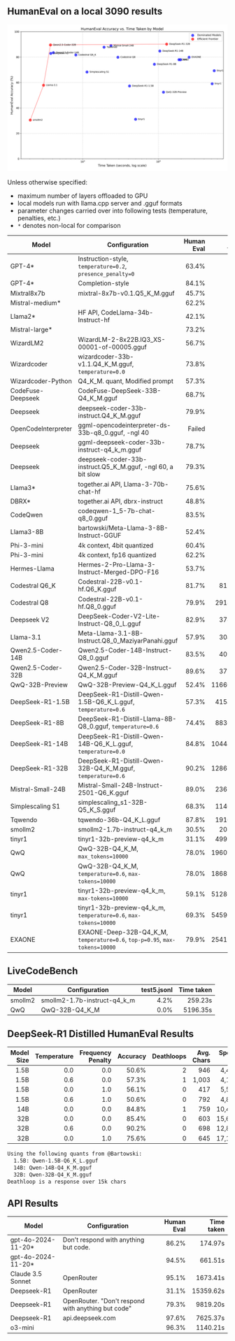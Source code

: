 ## HumanEval on a local 3090 results

<img src="human_eval_scatter.png">

Unless otherwise specified:
- maximum number of layers offloaded to GPU
- local models run with llama.cpp server and .gguf formats
- parameter changes carried over into following tests (temperature, penalties, etc.)
- `*` denotes non-local for comparison

| Model               | Configuration                                                               |  Human Eval | Time taken |
|---------------------|----------------------------------------------------------------             | -----------:|-----------:|
| GPT-4*              | Instruction-style, `temperature=0.2`, `presence_penalty=0`                  |      63.4%  |            |
| GPT-4*              | Completion-style                                                            |      84.1%  |            |
| Mixtral8x7b         | mixtral-8x7b-v0.1.Q5_K_M.gguf                                               |      45.7%  |            |
| Mistral-medium*     |                                                                             |      62.2%  |            |
| Llama2*             | HF API, CodeLlama-34b-Instruct-hf                                           |      42.1%  |            |
| Mistral-large*      |                                                                             |      73.2%  |            |
| WizardLM2           | WizardLM-2-8x22B.IQ3_XS-00001-of-00005.gguf                                 |      56.7%  |            |
| Wizardcoder         | wizardcoder-33b-v1.1.Q4_K_M.gguf, `temperature=0.0`                         |      73.8%  |            |
| Wizardcoder-Python  | Q4_K_M. quant, Modified prompt                                              |      57.3%  |            |
| CodeFuse-Deepseek   | CodeFuse-DeepSeek-33B-Q4_K_M.gguf                                           |      68.7%  |            |
| Deepseek            | deepseek-coder-33b-instruct.Q4_K_M.gguf                                     |      79.9%  |            |
| OpenCodeInterpreter | ggml-opencodeinterpreter-ds-33b-q8_0.gguf, -ngl 40                          |     Failed  |            |
| Deepseek            | ggml-deepseek-coder-33b-instruct-q4_k_m.gguf                                |      78.7%  |            |
| Deepseek            | deepseek-coder-33b-instruct.Q5_K_M.gguf, -ngl 60, a bit slow                |      79.3%  |            |
| Llama3*             | together.ai API, Llama-3-70b-chat-hf                                        |      75.6%  |            |
| DBRX*               | together.ai API, dbrx-instruct                                              |      48.8%  |            |
| CodeQwen            | codeqwen-1_5-7b-chat-q8_0.gguf                                              |      83.5%  |            |
| Llama3-8B           | bartowski/Meta-Llama-3-8B-Instruct-GGUF                                     |      52.4%  |            |
| Phi-3-mini          | 4k context, 4bit quantized                                                  |      60.4%  |            |
| Phi-3-mini          | 4k context, fp16 quantized                                                  |      62.2%  |            |
| Hermes-Llama        | Hermes-2-Pro-Llama-3-Instruct-Merged-DPO-F16                                |      53.7%  |            |
| Codestral Q6_K      | Codestral-22B-v0.1-hf.Q6_K.gguf                                             |      81.7%  |    812.53s |
| Codestral Q8        | Codestral-22B-v0.1-hf.Q8_0.gguf                                             |      79.9%  |   2918.51s |
| Deepseek V2         | DeepSeek-Coder-V2-Lite-Instruct-Q8_0_L.gguf                                 |      82.9%  |    378.86s |
| Llama-3.1           | Meta-Llama-3.1-8B-Instruct.Q8_0_MaziyarPanahi.gguf                          |      57.9%  |    304.09s |
| Qwen2.5-Coder-14B   | Qwen2.5-Coder-14B-Instruct-Q8_0.gguf                                        |      83.5%  |    409.90s |
| Qwen2.5-Coder-32B   | Qwen2.5-Coder-32B-Instruct-Q4_K_M.gguf                                      |      89.6%  |    375.33s |
| QwQ-32B-Preview     | QwQ-32B-Preview-Q4_K_L.gguf                                                 |      52.4%  |  11660.46s |
| DeepSeek-R1-1.5B    | DeepSeek-R1-Distill-Qwen-1.5B-Q6_K_L.gguf, `temperature=0.6`                |      57.3%  |   4154.71s |
| DeepSeek-R1-8B      | DeepSeek-R1-Distill-Llama-8B-Q8_0.gguf, `temperature=0.6`                   |      74.4%  |   8836.76s |
| DeepSeek-R1-14B     | DeepSeek-R1-Distill-Qwen-14B-Q6_K_L.gguf, `temperature=0.0`                 |      84.8%  |  10444.61s |
| DeepSeek-R1-32B     | DeepSeek-R1-Distill-Qwen-32B-Q4_K_M.gguf, `temperature=0.6`                 |      90.2%  |  12861.13s |
| Mistral-Small-24B   | Mistral-Small-24B-Instruct-2501-Q6_K.gguf                                   |      89.0%  |   2365.32s |
| Simplescaling S1    | simplescaling_s1-32B-Q5_K_S.gguf                                            |      68.3%  |   1140.21s |
| Tqwendo             | tqwendo-36b-Q4_K_L.gguf                                                     |      87.8%  |   1916.67s |
| smollm2             | smollm2-1.7b-instruct-q4_k_m                                                |      30.5%  |    203.09s |
| tinyr1              | tinyr1-32b-preview-q4_k_m                                                   |      31.1%  |   4992.37s |
| QwQ                 | QwQ-32B-Q4_K_M, `max_tokens=10000`                                          |      78.0%  |  19609.10s |
| QwQ                 | QwQ-32B-Q4_K_M, `temperature=0.6`, `max-tokens=10000`                       |      78.0%  |  18689.78s |
| tinyr1              | tinyr1-32b-preview-q4_k_m, `max-tokens=10000`                               |      59.1%  |  51286.32s |
| tinyr1              | tinyr1-32b-preview-q4_k_m, `temperature=0.6`, `max-tokens=10000`            |      69.3%  |  54596.08s |
| EXAONE              | EXAONE-Deep-32B-Q4_K_M, `temperature=0.6`, `top-p=0.95`, `max-tokens=10000` |      79.9%  |  25417.01s |

## LiveCodeBench

| Model               | Configuration                                                  | test5.jsonl | Time taken |
|---------------------|----------------------------------------------------------------|------------:|-----------:|
| smollm2             | smollm2-1.7b-instruct-q4_k_m                                   |       4.2%  |    259.23s |
| QwQ                 | QwQ-32B-Q4_K_M                                                 |       0.0%  |   5196.35s |

## DeepSeek-R1 Distilled HumanEval Results

| Model Size | Temperature | Frequency Penalty | Accuracy  | Deathloops | Avg. Chars | Speed (s) |
|-----------:|------------:|------------------:|----------:|-----------:|-----------:|-----------:|
| 1.5B       | 0.0         | 0.0               | 50.6%     | 2          | 946        |  4,442    |
| 1.5B       | 0.6         | 0.0               | 57.3%     | 1          | 1,003      |  4,155    |
| 1.5B       | 0.0         | 1.0               | 56.1%     | 0          | 417        |  5,501    |
| 1.5B       | 0.6         | 1.0               | 50.6%     | 0          | 792        |  4,828    |
| 14B        | 0.0         | 0.0               | 84.8%     | 1          | 759        |  10,445   |
| 32B        | 0.0         | 0.0               | 85.4%     | 0          | 603        |  15,655   |
| 32B        | 0.6         | 0.0               | 90.2%     | 0          | 698        |  12,861   |
| 32B        | 0.0         | 1.0               | 75.6%     | 0          | 645        |  17,182   |

```
Using the following quants from @Bartowski:
  1.5B: Qwen-1.5B-Q6_K_L.gguf
  14B: Qwen-14B-Q4_K_M.gguf
  32B: Qwen-32B-Q4_K_M.gguf
Deathloop is a response over 15k chars
```

## API Results

| Model              | Configuration                                                  | Human Eval | Time taken |
|--------------------|----------------------------------------------------------------|-----------:|-----------:|
| gpt-4o-2024-11-20* | Don't respond with anything but code.                          |     86.2%  |    174.97s |
| gpt-4o-2024-11-20* |                                                                |     94.5%  |    661.51s |
| Claude 3.5 Sonnet  | OpenRouter                                                     |     95.1%  |   1673.41s |
| Deepseek-R1        | OpenRouter                                                     |     31.1%  |  15359.62s |
| Deepseek-R1        | OpenRouter. "Don't respond with anything but code"             |     79.3%  |   9819.20s |
| Deepseek-R1        | api.deepseek.com                                               |     97.6%  |   7625.37s |
| o3-mini            |                                                                |     96.3%  |   1140.21s |
